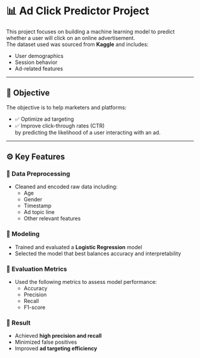 # 📊 Ad Click Predictor Project

This project focuses on building a machine learning model to predict whether a user will click on an online advertisement.  
The dataset used was sourced from **Kaggle** and includes:

- User demographics  
- Session behavior  
- Ad-related features  

---

## 🎯 Objective

The objective is to help marketers and platforms:

- ✅ Optimize ad targeting  
- ✅ Improve click-through rates (CTR)  
by predicting the likelihood of a user interacting with an ad.

---

## ⚙️ Key Features

### 🧹 Data Preprocessing
- Cleaned and encoded raw data including:
  - Age  
  - Gender  
  - Timestamp  
  - Ad topic line  
  - Other relevant features

### 🤖 Modeling
- Trained and evaluated a **Logistic Regression** model  
- Selected the model that best balances accuracy and interpretability

### 📏 Evaluation Metrics
- Used the following metrics to assess model performance:
  - Accuracy  
  - Precision  
  - Recall  
  - F1-score  

### 🏁 Result
- Achieved **high precision and recall**
- Minimized false positives
- Improved **ad targeting efficiency**
